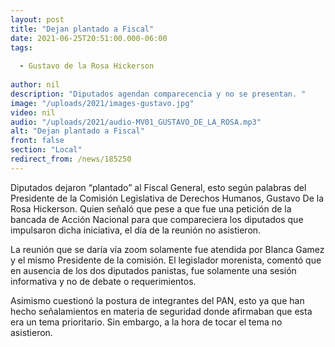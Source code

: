 ```yaml
---
layout: post
title: "Dejan plantado a Fiscal"
date: 2021-06-25T20:51:00.000-06:00
tags:
  
  - Gustavo de la Rosa Hickerson
  
author: nil
description: "Diputados agendan comparecencia y no se presentan. "
image: "/uploads/2021/images-gustavo.jpg"
video: nil
audio: "/uploads/2021/audio-MV01_GUSTAVO_DE_LA_ROSA.mp3"
alt: "Dejan plantado a Fiscal"
front: false
section: "Local"
redirect_from: /news/185250
---
```


Diputados dejaron “plantado” al Fiscal General, esto según palabras del Presidente de la Comisión Legislativa de Derechos Humanos, Gustavo De la Rosa Hickerson. Quien señaló que pese a que fue una petición de la bancada de Acción Nacional para que compareciera los diputados que impulsaron dicha iniciativa, el día de la reunión no asistieron.

La reunión que se daría vía zoom solamente fue atendida por Blanca Gamez y el mismo Presidente de la comisión. El legislador morenista, comentó que en ausencia de los dos diputados panistas, fue solamente una sesión informativa y no de debate o requerimientos.

Asimismo cuestionó la postura de integrantes del PAN, esto ya que han hecho señalamientos en materia de seguridad donde afirmaban que esta era un tema prioritario. Sin embargo, a la hora de tocar el tema no asistieron.
